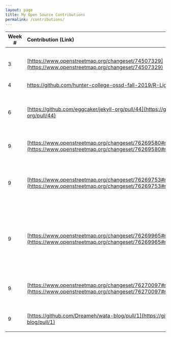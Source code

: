 ```yaml
---
layout: page
title: My Open Source Contributions
permalink: /contributions/
---
```


<!--
Type of the contribution should be "Wikipedia edit", "OpenStreet Map feature", "Project Documentation", "Project Code", "Blog Edit", etc.

The description should include a brief summary of what you did.

Replace the first row below with your contribution.

-->





| Week #       | Contribution (Link)  | Type  | Description |
|---|:---|:---|:---|
|  3   | [https://www.openstreetmap.org/changeset/74507329](https://www.openstreetmap.org/changeset/74507329)  | OpenStreet Map feature | I updated info about a gast station's ownership (Gulf -> BP) |
|  4   | [https://github.com/hunter-college-ossd-fall-2019/R-Ligier-weekly/pull/2 ](https://github.com/hunter-college-ossd-fall-2019/R-Ligier-weekly/pull/2 ) | Blog | Fixed typos |
|  6   | [https://github.com/eggcaker/jekyll-org/pull/44](https://github.com/eggcaker/jekyll-org/pull/44)  | Project Code  | added support for a jekyll categories, made parsing for 'truer' booleans |
|  9   | [https://www.openstreetmap.org/changeset/76269580#map=18/40.73492/-73.72591](https://www.openstreetmap.org/changeset/76269580#map=18/40.73492/-73.72591) | OpenStreet Map feature | Added stop sign |
|  9   | [https://www.openstreetmap.org/changeset/76269753#map=19/40.73368/-73.72456](https://www.openstreetmap.org/changeset/76269753#map=19/40.73368/-73.72456) | OpenStreet Map feature | Added Delta Adjustment Co. Inc. and had to move points as the order appears in real life |
|  9   | [https://www.openstreetmap.org/changeset/76269965#map=18/40.73695/-73.72780](https://www.openstreetmap.org/changeset/76269965#map=18/40.73695/-73.72780) | OpenStreet Map feature | Disconnected roads since there is a dead end. It's a fenced off community with no entrance on this side |
|  9   | [https://www.openstreetmap.org/changeset/76270097#map=19/40.73561/-73.72540](https://www.openstreetmap.org/changeset/76270097#map=19/40.73561/-73.72540) | OpenStreet Map feature | Added 2 stop signs since it made more sense than one with both ways |
|  9   | [https://github.com/Dreameh/wata-blog/pull/1](https://github.com/Dreameh/wata-blog/pull/1) | Project Code | Prefer dark theme if not specified |
|      |     |   |  |
